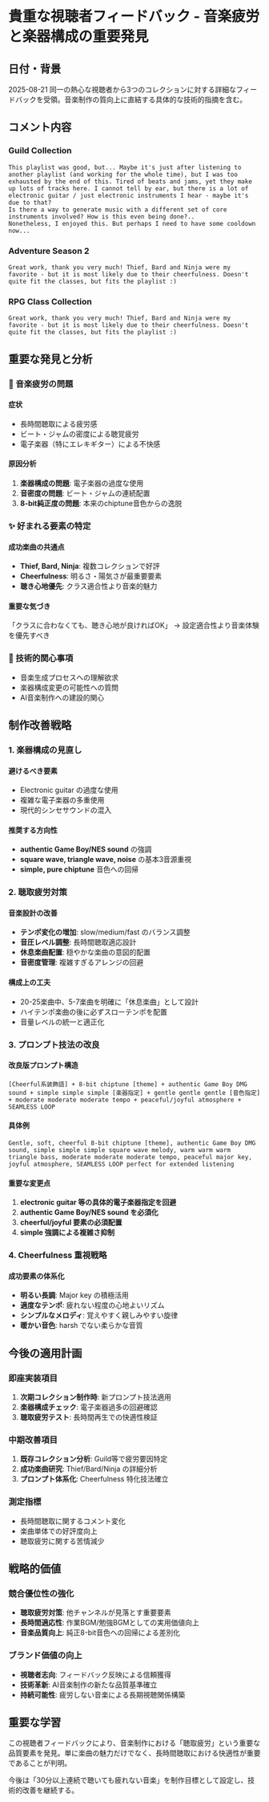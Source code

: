 # 貴重な視聴者フィードバック - 音楽疲労と楽器構成の重要発見

## 日付・背景
2025-08-21
同一の熱心な視聴者から3つのコレクションに対する詳細なフィードバックを受領。音楽制作の質向上に直結する具体的な技術的指摘を含む。

## コメント内容

### Guild Collection
```
This playlist was good, but... Maybe it's just after listening to another playlist (and working for the whole time), but I was too exhausted by the end of this. Tired of beats and jams, yet they make up lots of tracks here. I cannot tell by ear, but there is a lot of electronic guitar / just electronic instruments I hear - maybe it's due to that? 
Is there a way to generate music with a different set of core instruments involved? How is this even being done?.. 
Nonetheless, I enjoyed this. But perhaps I need to have some cooldown now...
```

### Adventure Season 2
```
Great work, thank you very much! Thief, Bard and Ninja were my favorite - but it is most likely due to their cheerfulness. Doesn't quite fit the classes, but fits the playlist :)
```

### RPG Class Collection
```
Great work, thank you very much! Thief, Bard and Ninja were my favorite - but it is most likely due to their cheerfulness. Doesn't quite fit the classes, but fits the playlist :)
```

## 重要な発見と分析

### 🎵 音楽疲労の問題
#### 症状
- 長時間聴取による疲労感
- ビート・ジャムの密度による聴覚疲労
- 電子楽器（特にエレキギター）による不快感

#### 原因分析
1. **楽器構成の問題**: 電子楽器の過度な使用
2. **音密度の問題**: ビート・ジャムの連続配置
3. **8-bit純正度の問題**: 本来のchiptune音色からの逸脱

### ✨ 好まれる要素の特定
#### 成功楽曲の共通点
- **Thief, Bard, Ninja**: 複数コレクションで好評
- **Cheerfulness**: 明るさ・陽気さが最重要要素
- **聴き心地優先**: クラス適合性より音楽的魅力

#### 重要な気づき
「クラスに合わなくても、聴き心地が良ければOK」
→ 設定適合性より音楽体験を優先すべき

### 🔧 技術的関心事項
- 音楽生成プロセスへの理解欲求
- 楽器構成変更の可能性への質問
- AI音楽制作への建設的関心

## 制作改善戦略

### 1. 楽器構成の見直し
#### 避けるべき要素
- Electronic guitar の過度な使用
- 複雑な電子楽器の多重使用
- 現代的シンセサウンドの混入

#### 推奨する方向性
- **authentic Game Boy/NES sound** の強調
- **square wave, triangle wave, noise** の基本3音源重視
- **simple, pure chiptune** 音色への回帰

### 2. 聴取疲労対策
#### 音楽設計の改善
- **テンポ変化の増加**: slow/medium/fast のバランス調整
- **音圧レベル調整**: 長時間聴取適応設計
- **休息楽曲配置**: 穏やかな楽曲の意図的配置
- **音密度管理**: 複雑すぎるアレンジの回避

#### 構成上の工夫
- 20-25楽曲中、5-7楽曲を明確に「休息楽曲」として設計
- ハイテンポ楽曲の後に必ずスローテンポを配置
- 音量レベルの統一と適正化

### 3. プロンプト技法の改良

#### 改良版プロンプト構造
```
[Cheerful系装飾語] + 8-bit chiptune [theme] + authentic Game Boy DMG sound + simple simple simple [楽器指定] + gentle gentle gentle [音色指定] + moderate moderate moderate tempo + peaceful/joyful atmosphere + SEAMLESS LOOP
```

#### 具体例
```
Gentle, soft, cheerful 8-bit chiptune [theme], authentic Game Boy DMG sound, simple simple simple square wave melody, warm warm warm triangle bass, moderate moderate moderate tempo, peaceful major key, joyful atmosphere, SEAMLESS LOOP perfect for extended listening
```

#### 重要な変更点
1. **electronic guitar 等の具体的電子楽器指定を回避**
2. **authentic Game Boy/NES sound を必須化**
3. **cheerful/joyful 要素の必須配置**
4. **simple 強調による複雑さ抑制**

### 4. Cheerfulness 重視戦略
#### 成功要素の体系化
- **明るい長調**: Major key の積極活用
- **適度なテンポ**: 疲れない程度の心地よいリズム
- **シンプルなメロディ**: 覚えやすく親しみやすい旋律
- **暖かい音色**: harsh でない柔らかな音質

## 今後の適用計画

### 即座実装項目
1. **次期コレクション制作時**: 新プロンプト技法適用
2. **楽器構成チェック**: 電子楽器過多の回避確認
3. **聴取疲労テスト**: 長時間再生での快適性検証

### 中期改善項目
1. **既存コレクション分析**: Guild等で疲労要因特定
2. **成功楽曲研究**: Thief/Bard/Ninja の詳細分析
3. **プロンプト体系化**: Cheerfulness 特化技法確立

### 測定指標
- 長時間聴取に関するコメント変化
- 楽曲単体での好評度向上
- 聴取疲労に関する苦情減少

## 戦略的価値

### 競合優位性の強化
- **聴取疲労対策**: 他チャンネルが見落とす重要要素
- **長時間適応性**: 作業BGM/勉強BGMとしての実用価値向上
- **音楽品質向上**: 純正8-bit音色への回帰による差別化

### ブランド価値の向上
- **視聴者志向**: フィードバック反映による信頼獲得
- **技術革新**: AI音楽制作の新たな品質基準確立
- **持続可能性**: 疲労しない音楽による長期視聴関係構築

## 重要な学習
この視聴者フィードバックにより、音楽制作における「聴取疲労」という重要な品質要素を発見。単に楽曲の魅力だけでなく、長時間聴取における快適性が重要であることが判明。

今後は「30分以上連続で聴いても疲れない音楽」を制作目標として設定し、技術的改善を継続する。